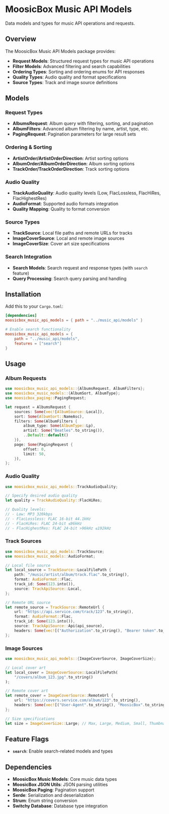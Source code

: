 # MoosicBox Music API Models

Data models and types for music API operations and requests.

## Overview

The MoosicBox Music API Models package provides:

- **Request Models**: Structured request types for music API operations
- **Filter Models**: Advanced filtering and search capabilities
- **Ordering Types**: Sorting and ordering enums for API responses
- **Quality Types**: Audio quality and format specifications
- **Source Types**: Track and image source definitions

## Models

### Request Types
- **AlbumsRequest**: Album query with filtering, sorting, and pagination
- **AlbumFilters**: Advanced album filtering by name, artist, type, etc.
- **PagingRequest**: Pagination parameters for large result sets

### Ordering & Sorting
- **ArtistOrder/ArtistOrderDirection**: Artist sorting options
- **AlbumOrder/AlbumOrderDirection**: Album sorting options
- **TrackOrder/TrackOrderDirection**: Track sorting options

### Audio Quality
- **TrackAudioQuality**: Audio quality levels (Low, FlacLossless, FlacHiRes, FlacHighestRes)
- **AudioFormat**: Supported audio formats integration
- **Quality Mapping**: Quality to format conversion

### Source Types
- **TrackSource**: Local file paths and remote URLs for tracks
- **ImageCoverSource**: Local and remote image sources
- **ImageCoverSize**: Cover art size specifications

### Search Integration
- **Search Models**: Search request and response types (with `search` feature)
- **Query Processing**: Search query parsing and handling

## Installation

Add this to your `Cargo.toml`:

```toml
[dependencies]
moosicbox_music_api_models = { path = "../music_api/models" }

# Enable search functionality
moosicbox_music_api_models = {
    path = "../music_api/models",
    features = ["search"]
}
```

## Usage

### Album Requests

```rust
use moosicbox_music_api_models::{AlbumsRequest, AlbumFilters};
use moosicbox_music_models::{AlbumSort, AlbumType};
use moosicbox_paging::PagingRequest;

let request = AlbumsRequest {
    sources: Some(vec![AlbumSource::Local]),
    sort: Some(AlbumSort::NameAsc),
    filters: Some(AlbumFilters {
        album_type: Some(AlbumType::Lp),
        artist: Some("Beatles".to_string()),
        ..Default::default()
    }),
    page: Some(PagingRequest {
        offset: 0,
        limit: 50,
    }),
};
```

### Audio Quality

```rust
use moosicbox_music_api_models::TrackAudioQuality;

// Specify desired audio quality
let quality = TrackAudioQuality::FlacHiRes;

// Quality levels:
// - Low: MP3 320kbps
// - FlacLossless: FLAC 16-bit 44.1kHz
// - FlacHiRes: FLAC 24-bit ≤96kHz
// - FlacHighestRes: FLAC 24-bit >96kHz ≤192kHz
```

### Track Sources

```rust
use moosicbox_music_api_models::TrackSource;
use moosicbox_music_models::AudioFormat;

// Local file source
let local_source = TrackSource::LocalFilePath {
    path: "/music/artist/album/track.flac".to_string(),
    format: AudioFormat::Flac,
    track_id: Some(123.into()),
    source: TrackApiSource::Local,
};

// Remote URL source
let remote_source = TrackSource::RemoteUrl {
    url: "https://api.service.com/track/123".to_string(),
    format: AudioFormat::Flac,
    track_id: Some(123.into()),
    source: TrackApiSource::Api(api_source),
    headers: Some(vec![("Authorization".to_string(), "Bearer token".to_string())]),
};
```

### Image Sources

```rust
use moosicbox_music_api_models::{ImageCoverSource, ImageCoverSize};

// Local cover art
let local_cover = ImageCoverSource::LocalFilePath(
    "/covers/album_123.jpg".to_string()
);

// Remote cover art
let remote_cover = ImageCoverSource::RemoteUrl {
    url: "https://covers.service.com/album/123".to_string(),
    headers: Some(vec![("User-Agent".to_string(), "MoosicBox".to_string())]),
};

// Size specifications
let size = ImageCoverSize::Large; // Max, Large, Medium, Small, Thumbnail
```

## Feature Flags

- **`search`**: Enable search-related models and types

## Dependencies

- **MoosicBox Music Models**: Core music data types
- **MoosicBox JSON Utils**: JSON parsing utilities
- **MoosicBox Paging**: Pagination support
- **Serde**: Serialization and deserialization
- **Strum**: Enum string conversion
- **Switchy Database**: Database type integration
